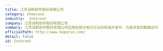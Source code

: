```yaml
---
title: 江苏润和软件股份有限公司
category: showcase
industry:  Internet
company: 江苏润和软件股份有限公司
summary: 江苏润和软件股份有限公司应用在部分电力行业的系统开发中，为高并发的数据访问提供支撑。部署openGauss服务器节点数为11~20个。
officialPath: http://www.hoperun.com/
detail: false
id: Internet
---
```

